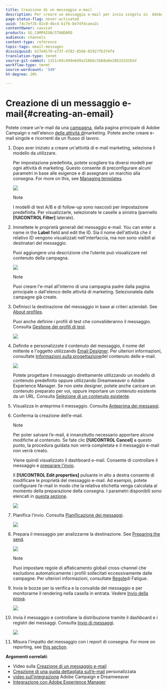 ```yaml
---
title: Creazione di un messaggio e-mail
description: Per creare un messaggio e-mail per invio singolo in  Adobe Campaign, effettuate le seguenti operazioni.
page-status-flag: never-activated
uuid: 74c7ef35-82c0-4bc4-b1f6-8e74fdcaea3c
contentOwner: sauviat
products: SG_CAMPAIGN/STANDARD
audience: channels
content-type: reference
topic-tags: email-messages
discoiquuid: b27e0170-e73f-4782-8568-02927fb374f4
translation-type: tm+mt
source-git-commit: 1321c84c49de6d9a318bbc5bb8a0e28b332d2b5d
workflow-type: tm+mt
source-wordcount: '549'
ht-degree: 20%

---
```



# Creazione di un messaggio e-mail{#creating-an-email}

Potete creare un&#39;e-mail da una [campagna](../../start/using/marketing-activities.md#creating-a-marketing-activity), dalla  pagina [](../../start/using/interface-description.md#home-page)principale di Adobe Campaign o nell&#39;elenco [delle attività di](../../start/using/marketing-activities.md#about-marketing-activities)marketing. Potete anche creare e-mail singole e ricorrenti da un flusso di lavoro.

1. Dopo aver iniziato a creare un&#39;attività di e-mail marketing, seleziona il modello da utilizzare.

   Per impostazione predefinita, potete scegliere tra diversi modelli per ogni attività di marketing. Questo consente di preconfigurare alcuni parametri in base alle esigenze e di assegnare un marchio alla consegna. For more on this, see [Managing templates](../../start/using/marketing-activity-templates.md).

   ![](assets/email_creation_1.png)

   >[!NOTE]
   >
   >I modelli di test A/B e di follow-up sono nascosti per impostazione predefinita. Per visualizzarle, selezionate le caselle a sinistra (pannello **[!UICONTROL Filter]** laterale).

1. Immettete le proprietà generali del messaggio e-mail. You can enter a name in the **Label** field and edit the ID. Sia il nome dell&#39;attività che il relativo ID vengono visualizzati nell&#39;interfaccia, ma non sono visibili ai destinatari del messaggio.

   Puoi aggiungere una descrizione che l’utente può visualizzare nel contenuto della campagna.

   ![](assets/email_creation_2.png)

   >[!NOTE]
   >
   >Puoi creare l&#39;e-mail all&#39;interno di una campagna padre dalla pagina principale o dall&#39;elenco delle attività di marketing. Selezionatela dalle campagne già create.

1. Definisci la destinazione del messaggio in base ai criteri aziendali. See [About profiles](../../audiences/using/about-profiles.md).

   Puoi anche definire i profili di test che convalideranno il messaggio. Consulta [Gestione dei profili di test](../../audiences/using/managing-test-profiles.md).

   ![](assets/email_creation_3.png)

1. Definite e personalizzate il contenuto del messaggio, il nome del mittente e l&#39;oggetto utilizzando [Email Designer](../../designing/using/designing-content-in-adobe-campaign.md). Per ulteriori informazioni, consultate [Informazioni sulla progettazione](../../designing/using/designing-content-in-adobe-campaign.md)del contenuto delle e-mail.

   ![](assets/email_creation_4.png)

   Potete progettare il messaggio direttamente utilizzando un modello di contenuto predefinito oppure utilizzando Dreamweaver o Adobe Experience Manager. Se non siete designer, potete anche caricare un contenuto preparato per voi, oppure importare un contenuto esistente da un URL. Consulta [Selezione di un contenuto esistente](../../designing/using/using-existing-content.md).

1. Visualizza in anteprima il messaggio. Consulta [Anteprima dei messaggi](../../sending/using/previewing-messages.md).
1. Conferma la creazione dell’e-mail.

   >[!NOTE]
   >
   >Per poter salvare l’e-mail, è innanzitutto necessario apportare alcune modifiche al contenuto. Se fate clic **[!UICONTROL Cancel]** a questo punto, la procedura guidata non verrà completata e il messaggio e-mail non verrà creato.

   Viene quindi visualizzato il dashboard e-mail. Consente di controllare il messaggio e [preparare l&#39;invio](../../sending/using/preparing-the-send.md).

   Il **[!UICONTROL Edit properties]** pulsante in alto a destra consente di modificare le proprietà del messaggio e-mail. Ad esempio, potete configurare l’e-mail in modo che la relativa etichetta venga calcolata al momento della preparazione della consegna.  I parametri disponibili sono elencati in [questa sezione](../../administration/using/configuring-email-channel.md#list-of-email-properties).

   ![](assets/delivery_dashboard_2.png)

1. Pianifica l’invio. Consulta [Pianificazione dei messaggi](../../sending/using/about-scheduling-messages.md).

   ![](assets/delivery_planning.png)

1. Prepara il messaggio per analizzarne la destinazione. See [Preparing the send](../../sending/using/confirming-the-send.md).

   ![](assets/preparing_delivery_2.png)

   >[!NOTE]
   >
   >Puoi impostare regole di affaticamento globali cross-channel che escludono automaticamente i profili sollecitati eccessivamente dalle campagne. Per ulteriori informazioni, consultate [Regole](../../sending/using/fatigue-rules.md)di Fatigue.

1. Invia le bozze per la verifica e la convalida del messaggio e per monitorarne il rendering nella casella in entrata. Vedere [Invio della prova](../../sending/using/sending-proofs.md).

   ![](assets/bat_select.png)

1. Invia il messaggio e controllane la distribuzione tramite il dashboard e i registri dei messaggi. Consulta [Invio di messaggi](../../sending/using/confirming-the-send.md).

   ![](assets/confirm_delivery.png)

1. Misura l&#39;impatto del messaggio con i report di consegna. For more on reporting, see [this section](../../reporting/using/about-dynamic-reports.md).

**Argomenti correlati**:

* Video sulla [Creazione di un messaggio e-mail](https://docs.adobe.com/content/help/en/campaign-learn/campaign-standard-tutorials/getting-started/create-email-from-homepage.html)
* [Creazione di una guida dettagliata sull’e-mail](https://helpx.adobe.com/it/campaign/kb/acs-get-started-with-emails.html) personalizzata
* [video sull’integrazione](https://docs.adobe.com/content/help/it-IT/campaign-standard-learn/tutorials/designing-content/email-designer/dreamweaver-integration.html) Adobe Campaign e Dreamweaver
* [Integrazione con Adobe Experience Manager](../../integrating/using/integrating-with-experience-manager.md)
